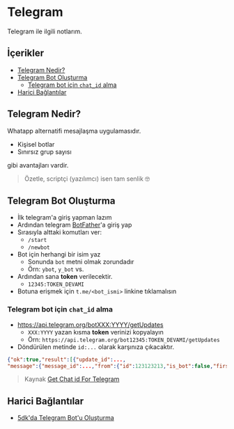 # Telegram <!-- omit in toc -->

Telegram ile ilgili notlarım.

## İçerikler <!-- omit in toc -->

- [Telegram Nedir?](#Telegram-Nedir)
- [Telegram Bot Oluşturma](#Telegram-Bot-Olu%C5%9Fturma)
  - [Telegram bot için `chat_id` alma](#Telegram-bot-i%C3%A7in-chatid-alma)
- [Harici Bağlantılar](#Harici-Ba%C4%9Flant%C4%B1lar)

## Telegram Nedir?

Whatapp alternatifi mesajlaşma uygulamasıdır.

- Kişisel botlar
- Sınırsız grup sayısı

gibi avantajları vardir.

> Özetle, scriptçi (yazılımcı) isen tam senlik 🤓

## Telegram Bot Oluşturma

- İlk telegram'a giriş yapman lazım
- Ardından telegram [BotFather](https://telegram.me/botfather)'a giriş yap
- Sırasıyla alttaki komutları ver:
  - `/start`
  - `/newbot`
- Bot için herhangi bir isim yaz
  - Sonunda `bot` metni olmak zorundadır
  - Örn: `ybot`, `y_bot` vs.
- Ardından sana **token** verilecektir.
  - `12345:TOKEN_DEVAMI`
- Botuna erişmek için `t.me/<bot_ismi>` linkine tıklamalısın

### Telegram bot için `chat_id` alma

- https://api.telegram.org/botXXX:YYYY/getUpdates
  - `XXX:YYYY` yazan kısma **token** verinizi kopyalayın
  - Örn: `https://api.telegram.org/bot12345:TOKEN_DEVAMI/getUpdates`
- Döndürülen metinde `id:...` olarak karşınıza çıkacaktır.

```json
{"ok":true,"result":[{"update_id":...,
"message":{"message_id":...,"from":{"id":123123213,"is_bot":false,"first_name":"... \ud83c\udf41","username":"...","language_code":"en"},"chat":{"id":123123213,"first_name":"... \ud83c\udf41","username":"...","type":"private"},"date":...,"text":"..."}},{"update_id":...,]}
```

> Kaynak [Get Chat id For Telegram](https://pupli.net/2019/02/02/get-chat-id-from-telegram-bot/)

## Harici Bağlantılar

- [5dk'da Telegram Bot'u Oluşturma](https://medium.com/@fatihsarhan/5-dk-da-telegram-botu-nasil-yapilir-1873f18bf59b)
